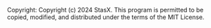 Copyright:
  Copyright (c) 2024 StasX.
  This program is permitted to be copied, modified, and distributed under the terms of the MIT License.
